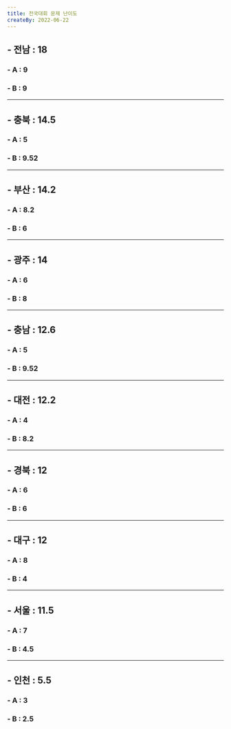 ```yaml
---
title: 전국대회 문제 난이도
createBy: 2022-06-22
---
```


## - 전남 : 18      
   ###  - A : 9 
   ###  - B : 9 
<hr>     

## - 충북 : 14.5      
   ###  - A : 5 
   ###  - B : 9.52 
<hr>     

## - 부산 : 14.2      
   ###  - A : 8.2
   ###  - B : 6
<hr>     

## - 광주 : 14      
   ###  - A : 6
   ###  - B : 8
<hr>     

## - 충남 : 12.6      
   ###  - A : 5
   ###  - B : 9.52
<hr>     

## - 대전 : 12.2      
   ###  - A : 4
   ###  - B : 8.2
<hr>     

## - 경북 : 12      
   ###  - A : 6
   ###  - B : 6
<hr>     

## - 대구 : 12      
   ###  - A : 8
   ###  - B : 4
<hr>     

## - 서울 : 11.5      
   ###  - A : 7 
   ###  - B : 4.5
<hr>     

## - 인천 : 5.5       
   ###  - A : 3 
   ###  - B : 2.5 